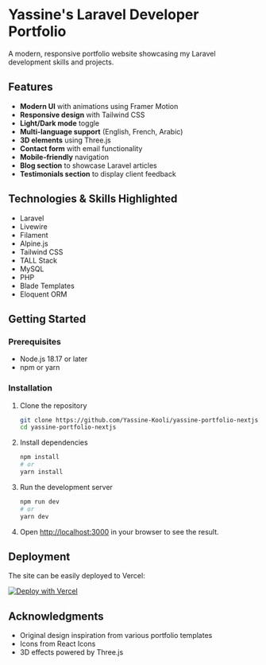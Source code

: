 # Yassine's Laravel Developer Portfolio

A modern, responsive portfolio website showcasing my Laravel development skills and projects.

## Features

- **Modern UI** with animations using Framer Motion
- **Responsive design** with Tailwind CSS
- **Light/Dark mode** toggle
- **Multi-language support** (English, French, Arabic)
- **3D elements** using Three.js
- **Contact form** with email functionality
- **Mobile-friendly** navigation
- **Blog section** to showcase Laravel articles
- **Testimonials section** to display client feedback

## Technologies & Skills Highlighted

- Laravel
- Livewire
- Filament
- Alpine.js
- Tailwind CSS
- TALL Stack
- MySQL
- PHP
- Blade Templates
- Eloquent ORM

## Getting Started

### Prerequisites

- Node.js 18.17 or later
- npm or yarn

### Installation

1. Clone the repository
   ```bash
   git clone https://github.com/Yassine-Kooli/yassine-portfolio-nextjs.git
   cd yassine-portfolio-nextjs
   ```

2. Install dependencies
   ```bash
   npm install
   # or
   yarn install
   ```

3. Run the development server
   ```bash
   npm run dev
   # or
   yarn dev
   ```

4. Open [http://localhost:3000](http://localhost:3000) in your browser to see the result.

## Deployment

The site can be easily deployed to Vercel:

[![Deploy with Vercel](https://vercel.com/button)](https://vercel.com/new/clone?repository-url=https%3A%2F%2Fgithub.com%2Fyourusername%2Fyassine-portfolio)

## Acknowledgments

- Original design inspiration from various portfolio templates
- Icons from React Icons
- 3D effects powered by Three.js